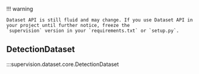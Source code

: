 !!! warning

    Dataset API is still fluid and may change. If you use Dataset API in your project until further notice, freeze the 
    `supervision` version in your `requirements.txt` or `setup.py`.

## DetectionDataset

:::supervision.dataset.core.DetectionDataset